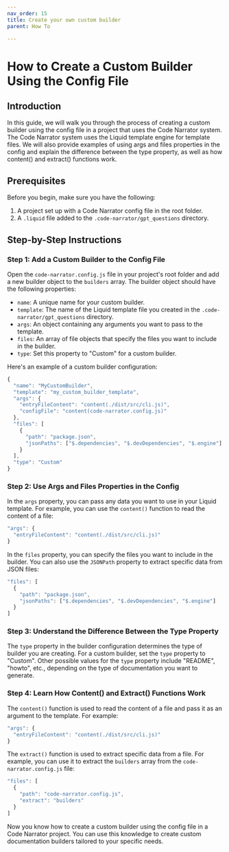 ```yaml
---
nav_order: 15
title: Create your own custom builder
parent: How To

---
```


# How to Create a Custom Builder Using the Config File

## Introduction

In this guide, we will walk you through the process of creating a custom builder using the config file in a project that uses the Code Narrator system. The Code Narrator system uses the Liquid template engine for template files. We will also provide examples of using args and files properties in the config and explain the difference between the type property, as well as how content() and extract() functions work.

## Prerequisites

Before you begin, make sure you have the following:

1. A project set up with a Code Narrator config file in the root folder.
2. A `.liquid` file added to the `.code-narrator/gpt_questions` directory.

## Step-by-Step Instructions

### Step 1: Add a Custom Builder to the Config File

Open the `code-narrator.config.js` file in your project's root folder and add a new builder object to the `builders` array. The builder object should have the following properties:

- `name`: A unique name for your custom builder.
- `template`: The name of the Liquid template file you created in the `.code-narrator/gpt_questions` directory.
- `args`: An object containing any arguments you want to pass to the template.
- `files`: An array of file objects that specify the files you want to include in the builder.
- `type`: Set this property to "Custom" for a custom builder.

Here's an example of a custom builder configuration:

```javascript
{
  "name": "MyCustomBuilder",
  "template": "my_custom_builder_template",
  "args": {
    "entryFileContent": "content(./dist/src/cli.js)",
    "configFile": "content(code-narrator.config.js)"
  },
  "files": [
    {
      "path": "package.json",
      "jsonPaths": ["$.dependencies", "$.devDependencies", "$.engine"]
    }
  ],
  "type": "Custom"
}
```

### Step 2: Use Args and Files Properties in the Config

In the `args` property, you can pass any data you want to use in your Liquid template. For example, you can use the `content()` function to read the content of a file:

```javascript
"args": {
  "entryFileContent": "content(./dist/src/cli.js)"
}
```

In the `files` property, you can specify the files you want to include in the builder. You can also use the `JSONPath` property to extract specific data from JSON files:

```javascript
"files": [
  {
    "path": "package.json",
    "jsonPaths": ["$.dependencies", "$.devDependencies", "$.engine"]
  }
]
```

### Step 3: Understand the Difference Between the Type Property

The `type` property in the builder configuration determines the type of builder you are creating. For a custom builder, set the `type` property to "Custom". Other possible values for the `type` property include "README", "howto", etc., depending on the type of documentation you want to generate.

### Step 4: Learn How Content() and Extract() Functions Work

The `content()` function is used to read the content of a file and pass it as an argument to the template. For example:

```javascript
"args": {
  "entryFileContent": "content(./dist/src/cli.js)"
}
```

The `extract()` function is used to extract specific data from a file. For example, you can use it to extract the `builders` array from the `code-narrator.config.js` file:

```javascript
"files": [
  {
    "path": "code-narrator.config.js",
    "extract": "builders"
  }
]
```

Now you know how to create a custom builder using the config file in a Code Narrator project. You can use this knowledge to create custom documentation builders tailored to your specific needs.